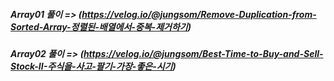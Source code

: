 ##### Array01 풀이 => (https://velog.io/@jungsom/Remove-Duplication-from-Sorted-Array-정렬된-배열에서-중복-제거하기)
##### Array02 풀이 => (https://velog.io/@jungsom/Best-Time-to-Buy-and-Sell-Stock-II-주식을-사고-팔기-가장-좋은-시기)
